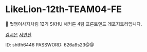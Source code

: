 # LikeLion-12th-TEAM04-FE
🦁 멋쟁이사자처럼 12기 SKHU 해커톤 4팀 프론트엔드 레포지토리입니다.

[김시은](https://github.com/kimsieun99)
[서연진](https://github.com/shtfh)

ID: shtfh6446
PASSWORD: 626a9s23@@
